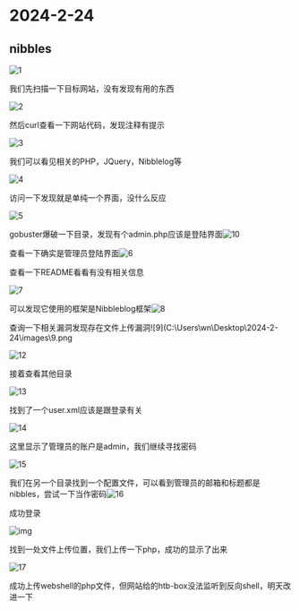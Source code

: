# 2024-2-24

## nibbles

![1](images/1.png)

我们先扫描一下目标网站，没有发现有用的东西

![2](images/2.png)

然后curl查看一下网站代码，发现注释有提示

![3](images/3.png)

我们可以看见相关的PHP，JQuery，Nibblelog等

![4](images/4.png)

访问一下发现就是单纯一个界面，没什么反应

![5](images/5.png)

gobuster爆破一下目录，发现有个admin.php应该是登陆界面![10](images/10.png)

查看一下确实是管理员登陆界面![6](images/6.png)

查看一下README看看有没有相关信息

![7](images/7.PNG)

可以发现它使用的框架是Nibbleblog框架![8](images/8.png)

查询一下相关漏洞发现存在文件上传漏洞![9](C:\Users\wn\Desktop\2024-2-24\images\9.png

![12](images/12.png)

接着查看其他目录

![13](images/13.png)

找到了一个user.xml应该是跟登录有关

![14](images/14.png)

这里显示了管理员的账户是admin，我们继续寻找密码

![15](images/15.png)

我们在另一个目录找到一个配置文件，可以看到管理员的邮箱和标题都是nibbles，尝试一下当作密码![16](images/16.png)

成功登录

![img](images/19.png)

找到一处文件上传位置，我们上传一下php，成功的显示了出来

![17](images/17.png)

成功上传webshell的php文件，但网站给的htb-box没法监听到反向shell，明天改进一下